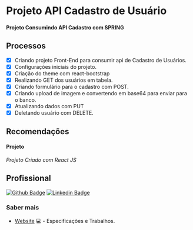 # Projeto API Cadastro de Usuário
#### Projeto Consumindo API Cadastro com SPRING

## Processos
- [x] Criando projeto Front-End para consumir api de Cadastro de Usuários.
- [x] Configurações iniciais do projeto.
- [x] Criação do theme com react-bootstrap
- [x] Realizando GET dos usuários em tabela.
- [x] Criando formulário para o cadastro com POST.
- [x] Criando upload de imagem e convertendo em base64 para enviar para o banco.
- [x] Atualizando dados com PUT
- [x] Deletando usuário com DELETE.

## Recomendações
#### Projeto
*Projeto Criado com React JS*

## Profissional

[![Github Badge](https://img.shields.io/badge/-Github-000?style=flat-square&logo=Github&logoColor=white&link=https://github.com/AndersonSAndrade)](https://github.com/AndersonSAndrade)
[![Linkedin Badge](https://img.shields.io/badge/-LinkedIn-blue?style=flat-square&logo=Linkedin&logoColor=white&link=https://www.linkedin.com/in/anderson-s-andrade-59b38564/)](https://www.linkedin.com/in/anderson-s-andrade-59b38564/)

### Saber mais
- [Website](https://andersonsandrade.github.io/adsdev.github.io/) 💻 - Especificações e Trabalhos.